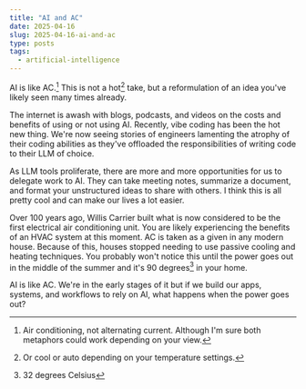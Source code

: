 ```yaml
---
title: "AI and AC"
date: 2025-04-16
slug: 2025-04-16-ai-and-ac
type: posts
tags:
  - artificial-intelligence 
---
```


AI is like AC.[^1] This is not a hot[^2] take, but a reformulation of an idea you've
likely seen many times already.

The internet is awash with blogs, podcasts, and videos on the costs and benefits 
of using or not using AI. Recently, vibe coding has been the hot new thing. We're
now seeing stories of engineers lamenting the atrophy of their coding abilities as
they've offloaded the responsibilities of writing code to their LLM of choice.

As LLM tools proliferate, there are more and more opportunities for us to delegate
work to AI. They can take meeting notes, summarize a document, and format your
unstructured ideas to share with others. I think this is all pretty cool and can
make our lives a lot easier. 

Over 100 years ago, Willis Carrier built what is now considered to be the first
electrical air conditioning unit. You are likely experiencing the benefits of an
HVAC system at this moment. AC is taken as a given in any modern house. Because of this,
houses stopped needing to use passive cooling and heating techniques. You probably
won't notice this until the power goes out in the middle of the summer and it's 90
degrees[^3] in your home.

AI is like AC. We're in the early stages of it but if we build our apps, systems,
and workflows to rely on AI, what happens when the power goes out?


[^1]: Air conditioning, not alternating current. Although I'm sure both metaphors
could work depending on your view.
[^2]: Or cool or auto depending on your temperature settings.
[^3]: 32 degrees Celsius

